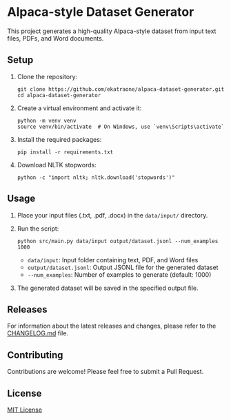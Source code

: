 # Alpaca-style Dataset Generator

This project generates a high-quality Alpaca-style dataset from input text files, PDFs, and Word documents.

## Setup

1. Clone the repository:
   ```
   git clone https://github.com/ekatraone/alpaca-dataset-generator.git
   cd alpaca-dataset-generator
   ```

2. Create a virtual environment and activate it:
   ```
   python -m venv venv
   source venv/bin/activate  # On Windows, use `venv\Scripts\activate`
   ```

3. Install the required packages:
   ```
   pip install -r requirements.txt
   ```

4. Download NLTK stopwords:
   ```
   python -c "import nltk; nltk.download('stopwords')"
   ```

## Usage

1. Place your input files (.txt, .pdf, .docx) in the `data/input/` directory.

2. Run the script:
   ```
   python src/main.py data/input output/dataset.jsonl --num_examples 1000
   ```

   - `data/input`: Input folder containing text, PDF, and Word files
   - `output/dataset.jsonl`: Output JSONL file for the generated dataset
   - `--num_examples`: Number of examples to generate (default: 1000)

3. The generated dataset will be saved in the specified output file.

## Releases

For information about the latest releases and changes, please refer to the [CHANGELOG.md](CHANGELOG.md) file.

## Contributing

Contributions are welcome! Please feel free to submit a Pull Request.

## License

[MIT License](https://opensource.org/licenses/MIT)
